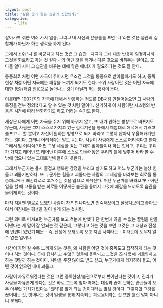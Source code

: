 ```yaml
---
layout: post
title: "삶은 끊기 힘든 습관의 집합인가?"
categories:
    - life
---
```


살아가며 겪는 여러 가지 일들, 그리고 내 자신의 반응들을 보면 '나'라는 것은 습관의 집합체가 아닌가 하는 생각을 하게 된다. 

그래서 소위 '나'를 바꾼다고 하는 것은 그 습관 - 자극과 그에 대한 반응이 일정하니까 그것을 회로라고 하는 것 같다 - 의 어떤 것을 깨거나 다른 것으로 바꿔주는 일이고. 또 다들 알다시피 그 습관을 바꾸는 데에 많은 에너지가 필요하다는 것도 잘 안다.

통증회로 처럼 어떤 자극이 주어지면 무조건 그것을 통증으로 받아들이기도 하고, 중독현상 처럼 어떤 자극에는 쾌감을 느끼게 되기도 한다. 소위 사람이란 것은 어떤 자극에 대한 통증/쾌감 반응으로 놀아나는 것이 아닐까 하는 생각이 든다.

이를테면 100가지의 자극에 대해서 반응하는 정도를 DB처럼 만들어놓으면 그 사람의 특징을 전부 정의했다고 할 수 있는 것 처럼 말이다. 신기하게 이 사람이란 시스템의 반응은 시간에 따라 변화하기도 하고 더러는 속기도 한다. 

세상은 나에게 어떤 자극을 주기 위해 바뀌지 않고, 또 내가 원하는 방향으로 바뀌지도 않는데, 사람은 그저 스스로 가지고 있는 감각기관을 통해서 제맘대로 해석해서 기쁘고 슬프고 ... 할 뿐이고 자신이 원하는 방향으로 되기 바라고 그렇지 않아서 우울해하기만 하는 것이다. 그러니 어리석다는 말도 듣는다. 사람이 사람에게 스스로 어리석다고 한다. 그래서 덜 어리석으려면 그냥 세상을 있는 그대로 받아들여라 하는 것이고, 우리는 우리가 가지고 태어난 또 태어난 이후에 스스로 만들어놓은 우리의 틀에 맞추어 바라 볼 수 밖에 없으니 있는 그대로 받아들이지 못한다.

그래서 누군가는 몹시 즐겁고 행복한 감정을 누리고 살기도 하고 어느 누군가는 늘상 힘들고 괴롭기만하다. 또 누군가는 힘들고 괴롭다는 사람의 그 세상을 바라보는 회로를 통증회로에서 쾌감회로로 고쳐주는 것을 업으로 하며산다. 어떤 누군가를 바라보거나 어떤 일을 할 때 고통을 받는 회로를 어떻게든 습관을 들여서 그것에 쾌감을 느끼도록 습관을 들이게 하는 것이다.

마치 처음엔 별로로 보였던 사람이 자꾸 만나다보면 친숙해보이고 잘생겨보이고 좋아보여서 마침내는 평생을 같이 살게 되는 것처럼. 

그런 의미로 따져보면 누군가를 보고 첫눈에 반했다 단 한번에 끊을 수 없는 끌림을 만들어낸다는 게 말이 잘 안되는 것 같은데, 그렇다고 하는 것을 보면 그것은 그 대상과 전생에 인연이 있었기 때문 - 즉, 전생에 오래도록 보고 지낸 사이라는 - 이라는데 도무지 알 수 없는 일이다.

시간이 가면 갈 수록 느끼게 되는 것은, 왜 사람은 어떤 것에 중독도고 집착하게 되는 것이냐 하는 것이다. 돈에 집착하고 수많은 것들에 중독되고 그것을 끊지 못해 괴로워하고 하는 것일까 하는 것이다. 사랑을 주진 않아도 받고 싶고, 누군가에게 의지하려 들고, 어떤 것이 없으면 내내 괴롭고.

사람이 자유로워진다는 것은 그런 중독현상/습관으로부터 벗어난다는 것이고, 진리가 사람을 자유롭게 한다는 것은 바로 그토록 찾아 헤매는 대상과 끊지 못하는 습관들이 모두 아무런 가치가 없다는 '진리'를 알게 되는 것이다라는 말일 것이다. 그렇지만 그것을 끊어내는 것, 벗어나는 것이 일생을 통해 지속되는 괴로움이라는 것 또한 틀린 말이 아니니 문제다.
